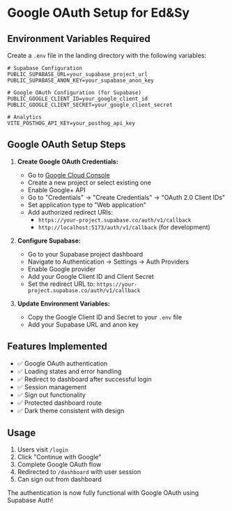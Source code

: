 # Google OAuth Setup for Ed&Sy

## Environment Variables Required

Create a `.env` file in the landing directory with the following variables:

```env
# Supabase Configuration
PUBLIC_SUPABASE_URL=your_supabase_project_url
PUBLIC_SUPABASE_ANON_KEY=your_supabase_anon_key

# Google OAuth Configuration (for Supabase)
PUBLIC_GOOGLE_CLIENT_ID=your_google_client_id
PUBLIC_GOOGLE_CLIENT_SECRET=your_google_client_secret

# Analytics
VITE_POSTHOG_API_KEY=your_posthog_api_key
```

## Google OAuth Setup Steps

1. **Create Google OAuth Credentials:**
   - Go to [Google Cloud Console](https://console.cloud.google.com/)
   - Create a new project or select existing one
   - Enable Google+ API
   - Go to "Credentials" → "Create Credentials" → "OAuth 2.0 Client IDs"
   - Set application type to "Web application"
   - Add authorized redirect URIs:
     - `https://your-project.supabase.co/auth/v1/callback`
     - `http://localhost:5173/auth/v1/callback` (for development)

2. **Configure Supabase:**
   - Go to your Supabase project dashboard
   - Navigate to Authentication → Settings → Auth Providers
   - Enable Google provider
   - Add your Google Client ID and Client Secret
   - Set the redirect URL to: `https://your-project.supabase.co/auth/v1/callback`

3. **Update Environment Variables:**
   - Copy the Google Client ID and Secret to your `.env` file
   - Add your Supabase URL and anon key

## Features Implemented

- ✅ Google OAuth authentication
- ✅ Loading states and error handling
- ✅ Redirect to dashboard after successful login
- ✅ Session management
- ✅ Sign out functionality
- ✅ Protected dashboard route
- ✅ Dark theme consistent with design

## Usage

1. Users visit `/login`
2. Click "Continue with Google"
3. Complete Google OAuth flow
4. Redirected to `/dashboard` with user session
5. Can sign out from dashboard

The authentication is now fully functional with Google OAuth using Supabase Auth! 